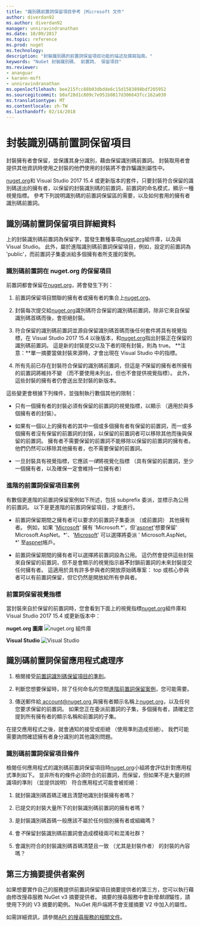 ```yaml
---
title: "識別碼前置詞保留項目參考 |Microsoft 文件"
author: diverdan92
ms.author: diverdan92
manager: unniravindranathan
ms.date: 10/09/2017
ms.topic: reference
ms.prod: nuget
ms.technology: 
description: "封裝識別碼的前置詞保留項目功能的描述及撰寫指南。"
keywords: "NuGet 封裝識別碼、 前置詞、 保留項目"
ms.reviewer:
- ananguar
- karann-msft
- unniravindranathan
ms.openlocfilehash: bee215fcc88b03dbdde6c15d1583898bdf205952
ms.sourcegitcommit: b0af28d1c809c7e951b0817d306643fcc162a030
ms.translationtype: MT
ms.contentlocale: zh-TW
ms.lasthandoff: 02/14/2018
---
```

# <a name="package-id-prefix-reservation"></a>封裝識別碼前置詞保留項目

封裝擁有者會保留，並保護其身分識別，藉由保留識別碼前置詞。 封裝取用者會提供其他資訊時使用之封裝的他們使用的封裝將不會詐騙識別屬性中。 

[nuget.org](https://www.nuget.org/)和 Visual Studio 2017 15.4 或更新版本的套件，只要封裝符合保留的識別碼送出的擁有者，以保留的封裝識別碼的前置詞，前置詞的命名模式，顯示一種視覺指標。 參考下列說明識別碼的前置詞保留區的需要，以及如何套用的擁有者識別碼前置詞。

## <a name="id-prefix-reservation-details"></a>識別碼前置詞保留項目詳細資料

上的封裝識別碼前置詞為保留字，當發生數種事項[nuget.org](https://www.nuget.org/)組件庫，以及與 Visual Studio。 此外，屬於進階識別碼前置詞保留項目，例如，設定的前置詞為 'public'，而前置詞子集委派給多個擁有者所支援的案例。

### <a name="id-prefix-reservation-on-nugetorg"></a>識別碼前置詞在 nuget.org 的保留項目

前置詞都會保留在[nuget.org](https://www.nuget.org/)，將會發生下列：

1. 前置詞保留項目關聯的擁有者或擁有者的集合上[nuget.org](https://www.nuget.org/)。

1. 封裝每次提交給[nuget.org](https://www.nuget.org/)識別碼符合保留的識別碼前置詞，除非它來自保留識別碼首碼而後，會拒絕封裝。

1. 符合保留的識別碼前置詞並源自保留識別碼首碼而後任何套件將具有視覺指標，在 Visual Studio 2017 15.4 以後版本，和[nuget.org](https://www.nuget.org/)指出封裝正在保留的識別碼前置詞。 這是新的封裝提交以及下者的現有封裝，則為 true。 **注意：**單一摘要當做封裝來源時，才會出現在 Visual Studio 中的指標。

1. 所有先前已存在封裝符合保留的識別碼前置詞，但這是*不*保留的擁有者所擁有的前置詞將維持不變 （而不要使用未列出，但也不會提供視覺指標）。 此外，這些封裝的擁有者仍會送出至封裝的新版本。

這些變更會根據下列條件，並強制執行數個其他的限制：

- 只有一個擁有者的封裝必須有保留的前置詞的視覺指標，以顯示 （適用於與多個擁有者的封裝）。

- 如果有一個以上的擁有者的其中一個或多個擁有者有保留的前置詞，而一或多個擁有者沒有保留的前置詞的封裝，以保留的前置詞者可以移除其他而後與保留的前置詞。 擁有者不需要保留的前置詞不能移除以保留的前置詞的擁有者。 他們仍然可以移除其他擁有者，也不需要保留的前置詞。

- 一旦封裝具有視覺指標，它應該*一律*將視覺化指標 （具有保留的前置詞，至少一個擁有者，以及確保一定會維持一位擁有者）

### <a name="advanced-prefix-reservation-scenarios"></a>進階的前置詞保留項目案例

有數個更進階的前置詞保留案例如下所述，包括 subprefix 委派，並標示為公用的前置詞。 以下是更進階的前置詞保留項目，才能進行。 

- 前置詞保留期間之擁有者可以要求的前置詞子集委派 （或前置詞） 其他擁有者。 例如，如果 '[Microsoft](https://www.nuget.org/profiles/microsoft)' 擁有 'Microsoft.\*'，但'[aspnet](https://www.nuget.org/profiles/aspnet)'想要保留' Microsoft.AspNet。\*'、'[Microsoft](https://www.nuget.org/profiles/microsoft)' 可以選擇將委派 ' Microsoft.AspNet。\*' 至[aspnet](https://www.nuget.org/profiles/aspnet)帳戶。

- 前置詞保留期間的擁有者可以選擇將前置詞設為公用。 這仍然會提供這些封裝來自保留的前置詞，但不是會顯示的視覺指示器**不**封鎖前置詞的未來封裝提交任何擁有者。 這適用於具有許多參與者的開放原始碼專案： top 或核心參與者可以有前置詞保留，但它仍然是開放給所有參與者。 

### <a name="prefix-reservation-visual-indicator"></a>前置詞保留視覺指標

當封裝來自於保留的前置詞時，您會看到下面上的視覺指標[nuget.org](https://www.nuget.org/)組件庫和 Visual Studio 2017 15.4 或更新版本中：

**nuget.org 圖庫**
![nuget.org 組件庫](media/nuget-gallery-reserved-prefix.png)

**Visual Studio**
![Visual Studio](media/visual-studio-reserved-prefix.png)

## <a name="id-prefix-reservation-application-process"></a>識別碼前置詞保留應用程式處理序

1. 檢閱接受[前置詞識別碼保留項目的準則](#id-prefix-reservation-criteria)。

1. 判斷您想要保留時，除了任何命名的空間[進階前置詞保留案例](#advanced-prefix-reservation-scenarios)，您可能需要。

1. 傳送郵件給[ account@nuget.org ](mailto:account@nuget.org)與擁有者顯示名稱上[nuget.org](https://www.nuget.org/)，以及任何您要求保留的前置詞。 如果您正在委派前置詞的子集，多個擁有者，請確定您提到所有擁有者的顯示名稱和前置詞的子集。

在提交應用程式之後，就會通知的接受或拒絕 （使用準則造成拒絕）。 我們可能需要詢問確認擁有者身分識別的其他識別問題。

### <a name="id-prefix-reservation-criteria"></a>識別碼前置詞保留項目條件

檢閱任何應用程式的識別碼前置詞保留項目時[nuget.org](https://www.nuget.org/)小組將會評估針對應用程式準則如下。 並非所有的條件必須符合的前置詞，而保留，但如果不是大量的辨識項的準則 （並提供說明） 符合應用程式可能會被拒絕：

1. 就封裝識別碼首碼正確且清楚地識別封裝擁有者嗎？

1. 已提交的封裝大量所下的封裝識別碼前置詞的擁有者嗎？

1. 是封裝識別碼首碼一般應該不屬於任何個別擁有者或組織嗎？

1. 會*不*保留封裝識別碼前置詞會造成模稜兩可和混淆社群？

1. 會識別符合的封裝識別碼首碼清楚且一致 （尤其是封裝作者） 的封裝的內容嗎？

## <a name="third-party-feed-provider-scenarios"></a>第三方摘要提供者案例

如果想要實作自己的服務提供前置詞保留項目摘要提供者的第三方，您可以執行藉由修改搜尋服務 NuGet v3 摘要提供者。 摘要的搜尋服務中會新增*驗證*屬性，請使用下列的 V3 摘要的範例。 NuGet 用戶端將不會支援摘要 V2 中加入的屬性。

如需詳細資訊，請參閱[API 的搜尋服務的相關文件](../api/search-query-service-resource.md)。
